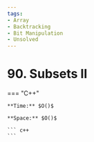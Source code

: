 ```yaml
---
tags:
- Array
- Backtracking
- Bit Manipulation
- Unsolved
---
```



# 90. Subsets II

=== "C++"

    **Time:** $O()$

    **Space:** $O()$

    ``` c++
    ```